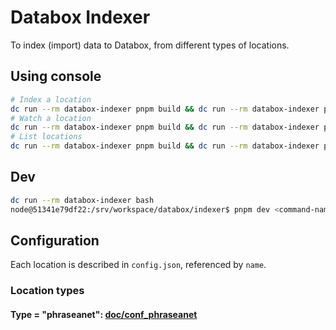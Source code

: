 # Databox Indexer

To index (import) data to Databox, from different types of locations.

## Using console

```bash
# Index a location
dc run --rm databox-indexer pnpm build && dc run --rm databox-indexer pnpm dev index <location-name>
# Watch a location
dc run --rm databox-indexer pnpm build && dc run --rm databox-indexer pnpm dev watch <location-name>
# List locations
dc run --rm databox-indexer pnpm build && dc run --rm databox-indexer pnpm dev list
```

## Dev

```bash
dc run --rm databox-indexer bash
node@51341e79df22:/srv/workspace/databox/indexer$ pnpm dev <command-name>
```

## Configuration
Each location is described in `config.json`, referenced by `name`.


### Location types

#### Type = "phraseanet": [doc/conf_phraseanet](doc/conf_phraseanet.md)
